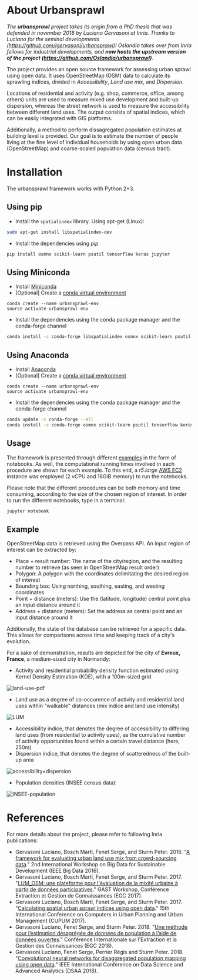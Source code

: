 # About Urbansprawl

*The **urbansprawl** project takes its origin from a PhD thesis that was
defended in november 2018 by Luciano Gervasoni at Inria. Thanks to Luciano for
the seminal developments (https://github.com/lgervasoni/urbansprawl)!  Oslandia
takes over from Inria fellows for industrial developments, and **now hosts the
upstream version of the project (https://github.com/Oslandia/urbansprawl)**.*

The project provides an open source framework for assessing urban sprawl using
open data. It uses OpenStreetMap (OSM) data to calculate its sprawling indices,
divided in *Accessibility*, *Land use mix*, and *Dispersion*.

Locations of residential and activity (e.g. shop, commerce, office, among
others) units are used to measure mixed use development and built-up
dispersion, whereas the street network is used to measure the accessibility
between different land uses. The output consists of spatial indices, which can
be easily integrated with GIS platforms.

Additionally, a method to perform dissagregated population estimates at
building level is provided. Our goal is to estimate the number of people living
at the fine level of individual households by using open urban data
(OpenStreetMap) and coarse-scaled population data (census tract).

# Installation

The urbansprawl framework works with Python 2+3.

## Using pip

- Install the ```spatialindex``` library. Using apt-get (Linux):
```sh
sudo apt-get install libspatialindex-dev
```
- Install the dependencies using *pip*
```sh
pip install osmnx scikit-learn psutil tensorflow keras jupyter
```

## Using Miniconda

- Install [Miniconda](https://conda.io/miniconda.html)
- [Optional] Create a [conda virtual environment](http://conda.pydata.org/docs/using/envs.html) 
```
conda create --name urbansprawl-env
source activate urbansprawl-env
```

- Install the dependencies using the conda package manager and the conda-forge channel
```sh
conda install -c conda-forge libspatialindex osmnx scikit-learn psutil tensorflow keras jupyter
```

## Using Anaconda

- Install [Anaconda](https://www.anaconda.com/download)
- [Optional] Create a [conda virtual environment](http://conda.pydata.org/docs/using/envs.html) 
```
conda create --name urbansprawl-env
source activate urbansprawl-env
```

- Install the dependencies using the conda package manager and the conda-forge channel
```sh
conda update -c conda-forge --all
conda install -c conda-forge osmnx scikit-learn psutil tensorflow keras jupyter
```

## Usage

The framework is presented through
different
[examples](https://github.com/lgervasoni/urbansprawl/tree/master/examples) in
the form of notebooks. As well, the computational running times involved in
each procedure are shown for each example. To this end, a
_r5.large_ [AWS EC2](https://aws.amazon.com/ec2/) instance was employed (2 vCPU
and 16GiB memory) to run the notebooks.

Please note that the different procedures can be both memory and time
consuming, according to the size of the chosen region of interest. In order to
run the different notebooks, type in a terminal:

```sh
jupyter notebook
```

## Example

OpenStreetMap data is retrieved using the Overpass API. An input region of
interest can be extracted by:

* Place + result number: The name of the city/region, and the resulting number to retrieve (as seen in OpenStreetMap result order)
* Polygon: A polygon with the coordinates delimitating the desired region of interest
* Bounding box: Using northing, southing, easting, and westing coordinates
* Point + distance (meters): Use the (latitude, longitude) central point plus an input distance around it
* Address + distance (meters): Set the address as central point and an input distance around it

Additionally, the state of the database can be retrieved for a specific data.
This allows for comparisons across time and keeping track of a city's
evolution.

For a sake of demonstration, results are depicted for the city of **Evreux,
France**, a medium-sized city in Normandy:

- Activity and residential probability density function estimated using Kernel
  Density Estimation (KDE), with a 100m-sized grid

![land-use-pdf](examples/images/evreux-france-land-use-kernel-densities.png)

- Land use as a degree of co-occurence of activity and residential land uses
  within "walkable" distances (mix indice and land use intensity)

![LUM](examples/images/evreux-france-land-use-metrics.png)

- Accessibility indice, that denotes the degree of accessibility to differing
  land uses (from residential to activity uses), as the cumulative number of
  activity opportunities found within a certain travel distance (here, 250m)
- Dispersion indice, that denotes the degree of scatteredness of the built-up
  area

![accessibility+dispersion](examples/images/evreux-france-urbansprawl-metrics.png)

- Population densities (INSEE census data):

![INSEE-population](examples/images/evreux-france-insee-population.png)

# References

For more details about the project, please refer to following Inria
publications:

* Gervasoni Luciano, Bosch Martí, Fenet Serge, and Sturm Peter. 2016. "[A framework for evaluating urban land use mix from crowd-sourcing data](https://hal.inria.fr/hal-01396792)." 2nd International Workshop on Big Data for Sustainable Development (IEEE Big Data 2016).
* Gervasoni Luciano, Bosch Martí, Fenet Serge, and Sturm Peter. 2017. "[LUM_OSM: une plateforme pour l'évaluation de la mixité urbaine à partir de données participatives](https://hal.inria.fr/hal-01548341)." GAST Workshop, Conférence Extraction et Gestion de Connaissances (EGC 2017).
* Gervasoni Luciano, Bosch Martí, Fenet Serge, and Sturm Peter. 2017. "[Calculating spatial urban sprawl indices using open data](https://hal.inria.fr/hal-01535469)." 15th International Conference on Computers in Urban Planning and Urban Management (CUPUM 2017).
* Gervasoni Luciano, Fenet Serge, and Sturm Peter. 2018. "[Une méthode pour l’estimation désagrégée de données de population à l’aide de données ouvertes](https://hal.inria.fr/hal-01667975)." Conférence Internationale sur l'Extraction et la Gestion des Connaissances (EGC 2018).
* Gervasoni Luciano, Fenet Serge, Perrier Régis and Sturm Peter. 2018. "[Convolutional neural networks for disaggregated population mapping using open data](https://hal.inria.fr/hal-01852585)." IEEE International Conference on Data Science and Advanced Analytics (DSAA 2018).
